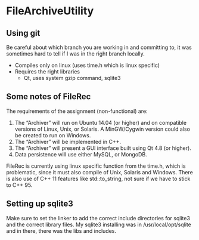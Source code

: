 # FileArchiveUtility

## Using git

Be careful about which branch you are working in and committing to, it was sometimes hard to tell if I was in the right branch locally.

* Compiles only on linux (uses time.h which is linux specific)
* Requires the right libraries
  * Qt, uses system gzip command, sqlite3

## Some notes of FileRec

The requirements of the assignment (non-functional) are:

1. The “Archiver” will run on Ubuntu 14.04 (or higher) and on compatible versions of Linux, Unix, or Solaris. A MinGW/Cygwin version could also be created to run on Windows.
2. The “Archiver” will be implemented in C++.
3. The “Archiver” will present a GUI interface built using Qt 4.8 (or higher).
4. Data persistence will use either MySQL, or MongoDB.

FileRec is currently using linux specific function from the time.h, which is problematic, since it must also compile of Unix, Solaris and Windows. There is also use of C++ 11 features like std::to_string, not sure if we have to stick to C++ 95.

## Setting up sqlite3
Make sure to set the linker to add the correct include directories for sqlite3 and the correct library files.
My sqlite3 installing was in /usr/local/opt/sqlite and in there, there was the libs and includes.
